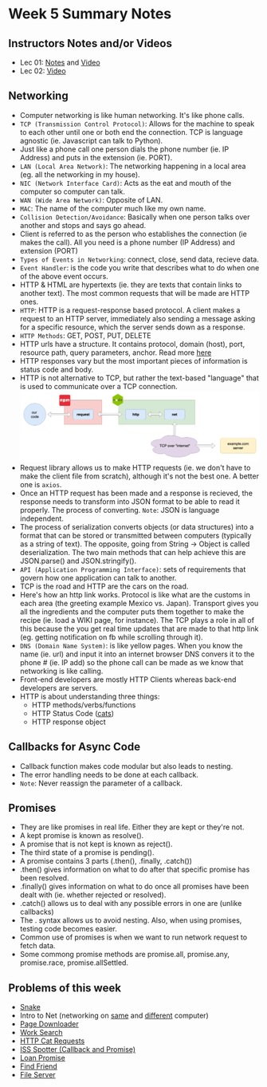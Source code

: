 # Week 5 Summary Notes
##  Instructors Notes and/or Videos
* Lec 01: [Notes](https://github.com/DevHalpin/lectures2022/tree/main/flex/14_11_Eve/mod2/w05/networking_with_tcp) and [Video](https://vimeo.com/780959456/407cf7cd68)
* Lec 02: [Video](https://vimeo.com/782137560/a52012fbc0?embedded=true&source=video_title&owner=147384195)
## Networking
* Computer networking is like human networking. It's like phone calls.
* `TCP (Transmission Control Protocol)`: Allows for the machine to speak to each other until one or both end the connection. TCP is language agnostic (ie. Javascript can talk to Python).
* Just like a phone call one person dials the phone number (ie. IP Address) and puts in the extension (ie. PORT).
* `LAN (Local Area Network)`: The networking happening in a local area (eg. all the networking in my house).
* `NIC (Network Interface Card)`: Acts as the eat and mouth of the computer so computer can talk.
* `WAN (Wide Area Network)`: Opposite of LAN.
* `MAC`: The name of the computer much like my own name.
* `Collision Detection/Avoidance`: Basically when one person talks over another and stops and says go ahead.
* Client is referred to as the person who establishes the connection (ie makes the call). All you need is a phone number (IP Address) and extension (PORT)
* `Types of Events in Networking`: connect, close, send data, recieve data.
* `Event Handler`: is the code you write that describes what to do when one of the above event occurs.
* HTTP & HTML are hypertexts (ie. they are texts that contain links to another text). The most common requests that will be made are HTTP ones.
* `HTTP`: HTTP is a request-response based protocol. A client makes a request to an HTTP server, immediately also sending a message asking for a specific resource, which the server sends down as a response.
* `HTTP Methods`: GET, POST, PUT, DELETE
* HTTP urls have a structure. It contains protocol, domain (host), port, resource path, query parameters, anchor. Read more [here](https://developer.mozilla.org/en-US/docs/Learn/Common_questions/What_is_a_URL)
* HTTP responses vary but the most important pieces of information is status code and body.
* HTTP is not alternative to TCP, but rather the text-based "language" that is used to communicate over a TCP connection.
!["HTTP Request Flow"](/Pictures/request-net-tcp-example.com.png)
* Request library allows us to make HTTP requests (ie. we don't have to make the client file from scratch), although it's not the best one. A better one is `axios`.
* Once an HTTP request has been made and a response is recieved, the response needs to transform into JSON format to be able to read it properly. The process of converting. `Note`: JSON is language independent.
* The process of serialization converts objects (or data structures) into a format that can be stored or transmitted between computers (typically as a string of text). The opposite, going from String → Object is called deserialization. The two main methods that can help achieve this are JSON.parse() and JSON.stringify().
* `API (Application Programming Interface)`: sets of requirements that govern how one application can talk to another.
* TCP is the road and HTTP are the cars on the road.
* Here's how an http link works. Protocol is like what are the customs in each area (the greeting example Mexico vs. Japan). Transport gives you all the ingredients and the computer puts them together to make the recipe (ie. load a WIKI page, for instance). The TCP plays a role in all of this because the you get real time updates that are made to that http link (eg. getting notification on fb while scrolling through it).
* `DNS (Domain Name System)`: is like yellow pages. When you know the name (ie. url) and input it into an internet browser DNS convers it to the phone # (ie. IP add) so the phone call can be made as we know that networking is like calling.
* Front-end developers are mostly HTTP Clients whereas back-end developers are servers.
* HTTP is about understanding three things:
  *  HTTP methods/verbs/functions
  * HTTP Status Code ([cats](https://http.cat/))
  * HTTP response object

## Callbacks for Async Code
* Callback function makes code modular but also leads to nesting.
* The error handling needs to be done at each callback.
* `Note`: Never reassign the parameter of a callback.

## Promises
* They are like promises in real life. Either they are kept or they're not.
* A kept promise is known as resolve().
* A promise that is not kept is known as reject().
* The third state of a promise is pending().
* A promise contains 3 parts (.then(), .finally, .catch())
* .then() gives information on what to do after that specific promise has been resolved.
* .finally() gives information on what to do once all promises have been dealt with (ie. whether rejected or resolved).
* .catch() allows us to deal with any possible errors in one are (unlike callbacks)
* The . syntax allows us to avoid nesting. Also, when using promises, testing code becomes easier.
* Common use of promises is when we want to run network request to fetch data.
* Some commong promise methods are promise.all, promise.any, promise.race, promise.allSettled.



## Problems of this week
* [Snake](https://github.com/IrhaAli/snake-client)
* Intro to Net (networking on [same](https://flex-web.compass.lighthouselabs.ca/workbooks/flex-m02w5/activities/399?journey_step=34&workbook=8) and [different](https://flex-web.compass.lighthouselabs.ca/workbooks/flex-m02w5/activities/2071?journey_step=34&workbook=8) computer)
* [Page Downloader](https://github.com/IrhaAli/page-fetcher)
* [Work Search](https://github.com/IrhaAli/pair-programming-word-search)
* [HTTP Cat Requests](https://github.com/IrhaAli/json-the-cat)
* [ISS Spotter (Callback and Promise)](https://github.com/IrhaAli/iss_spotter)
* [Loan Promise](https://gist.github.com/IrhaAli/6ab2d9d149710c49f93a994cd7a27051)
* [Find Friend](https://flex-web.compass.lighthouselabs.ca/workbooks/flex-m02w5/activities/438?journey_step=34&workbook=8)
* [File Server](https://gist.github.com/IrhaAli/aef2ab695ba626fe87cae27ae82bbc8c)